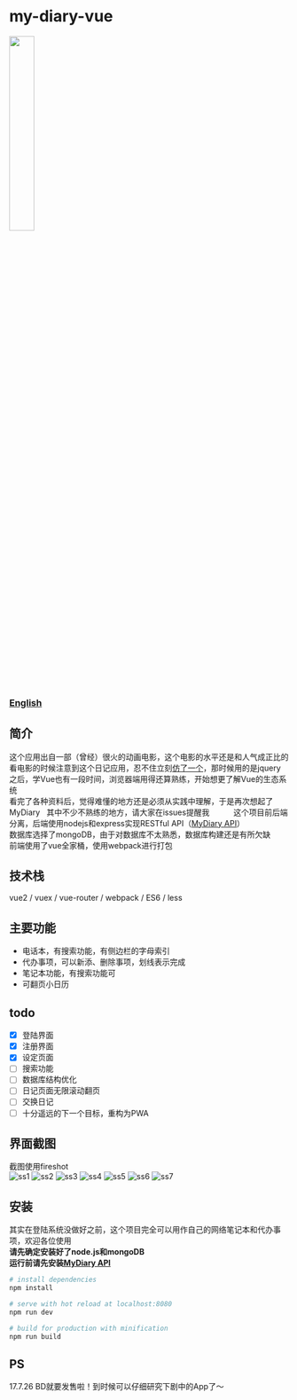 # my-diary-vue   
<img src="src/assets/logoBlue.png" width = "30%"/>

### [English](README.En.md)       
## 简介
这个应用出自一部（曾经）很火的动画电影，这个电影的水平还是和人气成正比的    
看电影的时候注意到这个日记应用，忍不住立刻[仿了一个](https://github.com/ssshooter/MyDiary)，那时候用的是jquery             
之后，学Vue也有一段时间，浏览器端用得还算熟练，开始想更了解Vue的生态系统        
看完了各种资料后，觉得难懂的地方还是必须从实践中理解，于是再次想起了MyDiary  
其中不少不熟练的地方，请大家在issues提醒我          
这个项目前后端分离，后端使用nodejs和express实现RESTful API（[MyDiary API](https://github.com/ssshooter/MyDiary-API)）    
数据库选择了mongoDB，由于对数据库不太熟悉，数据库构建还是有所欠缺        
前端使用了vue全家桶，使用webpack进行打包    
## 技术栈    
vue2 / vuex / vue-router / webpack / ES6  / less     
## 主要功能
- 电话本，有搜索功能，有侧边栏的字母索引
- 代办事项，可以新添、删除事项，划线表示完成
- 笔记本功能，有搜索功能可
- 可翻页小日历
## todo
- [x] 登陆界面
- [x] 注册界面
- [x] 设定页面
- [ ] 搜索功能
- [ ] 数据库结构优化
- [ ] 日记页面无限滚动翻页
- [ ] 交换日记
- [ ] 十分遥远的下一个目标，重构为PWA
## 界面截图    
截图使用fireshot      
![ss1](screenshot/1.png)
![ss2](screenshot/2.png)
![ss3](screenshot/3.png)
![ss4](screenshot/4.png)
![ss5](screenshot/5.png)
![ss6](screenshot/6.png)
![ss7](screenshot/7.png)
## 安装
其实在登陆系统没做好之前，这个项目完全可以用作自己的网络笔记本和代办事项，欢迎各位使用   
**请先确定安装好了node.js和mongoDB**   
**运行前请先安装[MyDiary API](https://github.com/ssshooter/MyDiary-API)**
``` bash
# install dependencies
npm install

# serve with hot reload at localhost:8080
npm run dev

# build for production with minification
npm run build
```
## PS
17.7.26 BD就要发售啦！到时候可以仔细研究下剧中的App了～

